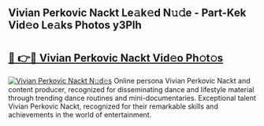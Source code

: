 ## Vivian Perkovic Nackt Le𝚊k𝚎d N𝚞𝚍e - Part-Kek Vid𝚎o Le𝚊ks Photos y3Plh

# <h2><a href="http://fb4ym0e.evod.top/?m=Vivian+Perkovic+Nackt">🔗 👉🔴 Vivian Perkovic Nackt Vid𝚎o Ph𝚘t𝚘s</a></h2>

[![Vivian Perkovic Nackt N𝚞d𝚎s](https://i.imgur.com/8V9OHl7.gif)](http://fb4ym0e.evod.top/?m=Vivian+Perkovic+Nackt)
Online persona Vivian Perkovic Nackt and content producer, recognized for disseminating dance and lifestyle material through trending dance routines and mini-documentaries. Exceptional talent Vivian Perkovic Nackt, recognized for their remarkable skills and achievements in the world of entertainment. 
